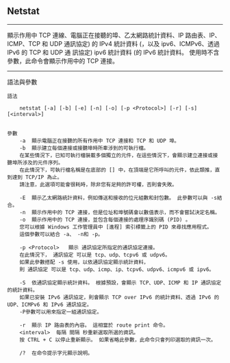 ## Netstat
---

顯示作用中 TCP 連線、電腦正在接聽的埠、乙太網路統計資料、IP 路由表、IP、ICMP、TCP 和 UDP 通訊協定) 的 IPv4 統計資料 (，以及 ipv6、ICMPv6、透過 IPv6 的 TCP 和 UDP 通 訊協定) ipv6 統計資料 (的 IPv6 統計資料。 使用時不含參數，此命令會顯示作用中的 TCP 連接。

---


語法與參數

    語法
    
        netstat [-a] [-b] [-e] [-n] [-o] [-p <Protocol>] [-r] [-s] [<interval>]


    參數	
        -a	顯示電腦正在接聽的所有作用中 TCP 連接和 TCP 和 UDP 埠。
        -b	顯示建立每個連接或接聽埠時所牽涉到的可執行檔。 
        在某些情況下，已知可執行檔裝載多個獨立的元件，在這些情況下，會顯示建立連接或接聽埠所涉及的元件序列。 
        在此情況下，可執行檔名稱是在底部的 [] 中，在頂端是它所呼叫的元件，依此類推，直到達到 TCP/IP 為止。 
        請注意，此選項可能會很耗時，除非您有足夠的許可權，否則會失敗。

        -E	顯示乙太網路統計資料，例如傳送和接收的位元組數和封包數。 此參數可以與 -s結合。
        -n	顯示作用中的 TCP 連接，但是位址和埠號碼會以數值表示，而不會嘗試決定名稱。
        -o	顯示作用中的 TCP 連接，並包含每個連接的處理序識別碼 (PID) 。 
        您可以根據 Windows 工作管理員中 [進程] 索引標籤上的 PID 來尋找應用程式。 
        這個參數可以結合 -a、 -n和 -p。

        -p <Protocol>	顯示 通訊協定所指定的通訊協定連接。 
        在此情況下， 通訊協定 可以是 tcp、udp、tcpv6 或 udpv6。 
        如果此參數搭配 -s 使用，以依通訊協定顯示統計資料，
        則 通訊協定 可以是 tcp、udp、icmp、ip、tcpv6、udpv6、icmpv6 或 ipv6。

        -S	依通訊協定顯示統計資料。 根據預設，會顯示 TCP、UDP、ICMP 和 IP 通訊協定的統計資料。 
        如果已安裝 IPv6 通訊協定，則會顯示 TCP over IPv6 的統計資料、透過 IPv6 的 UDP、ICMPv6 和 IPv6 通訊協定。 
        -P參數可以用來指定一組通訊協定。

        -r	顯示 IP 路由表的內容。 這相當於 route print 命令。
        <interval>	每隔 間隔 秒重新選取所選的資訊。 
        按 CTRL + C 以停止重新顯示。 如果省略此參數，此命令只會列印選取的資訊一次。

        /?	在命令提示字元顯示說明。
